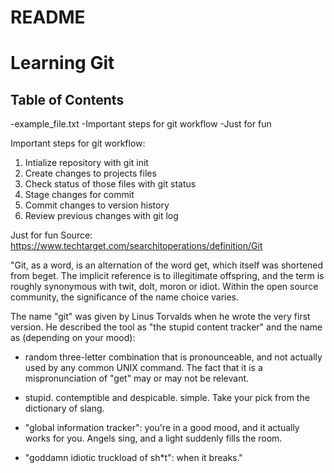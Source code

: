 # README #
# Learning Git

## Table of Contents
-example_file.txt
-Important steps for git workflow
-Just for fun

Important steps for git workflow:

1. Intialize repository with git init
2. Create changes to projects files
3. Check status of those files with git status
4. Stage changes for commit
5. Commit changes to version history
6. Review previous changes with git log 

Just for fun
Source: https://www.techtarget.com/searchitoperations/definition/Git

"Git, as a word, is an alternation of the word get, which itself was 
shortened from beget. The implicit reference is to illegitimate offspring,
and the term is roughly synonymous with twit, dolt, moron or idiot. 
Within the open source community, the significance of the name choice varies.

The name "git" was given by Linus Torvalds when he wrote the very first version. 
He described the tool as "the stupid content tracker" 
and the name as (depending on your mood):

- random three-letter combination that is pronounceable, 
and not actually used by any common UNIX command.
The fact that it is a mispronunciation of "get" may or may not be relevant.

- stupid. contemptible and despicable. simple. 
Take your pick from the dictionary of slang.

- "global information tracker": you're in a good mood, 
and it actually works for you. 
Angels sing, and a light suddenly fills the room.

- "goddamn idiotic truckload of sh*t": when it breaks."




